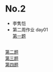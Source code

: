 # No.2
- 李隽恺
- 第二周作业
day01<br>
<a href="https://github.com/wklmtt/No.2/blob/master/day01/01.html">第一题</a>
<br>
<a href="https://github.com/wklmtt/No.2/blob/master/day01/02.html">第二题</a>
<br>
<a href="https://github.com/wklmtt/No.2/blob/master/day01/03.html">第三题</a>
<br>
<a href="https://github.com/wklmtt/No.2/blob/master/day01/04.html">第四题</a>
